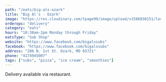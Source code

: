 ```yaml
---
path: "/eats/big-als-ozark"
title: "Big Al's - Ozark"
image: "https://res.cloudinary.com/tpage99/image/upload/v1586830151/local417eats/local417eatslogo.png"
orderops: "delivery"
category: "eats"
hours: "10:30am-2pm Monday through Friday"
eatsType: "Sub Shop"
website: "https://www.facebook.com/bigalssubs"
facebook: "https://www.facebook.com/bigalssubs"
address: "206 N. 1st St. Ozark, MO 65721"
phone: "4174945007"
tags: ["subs", "pizza", "ice cream", "smoothies"]
---
```


Delivery available via restaurant.
